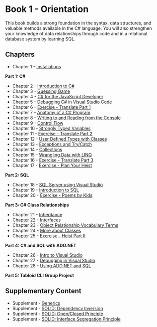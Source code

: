 # Book 1 - Orientation

This book builds a strong foundation in the syntax, data structures, and valuable methods available in the C# language. You will also strengthen your knowledge of data relationships through code and in a relational database system by learning SQL.

## Chapters

* Chapter 1 - [Installations](./chapters/INSTALLATIONS.md)

**Part 1: C#**

* Chapter 2 - [Introduction to C#](./chapters/CSHARP_INTRO.md)
* Chapter 3 - [Guessing Game](./chapters/GUESSING_GAME_EXERCISE.md)
* Chapter 4 - [C# for the JavaScript Developer](./chapters/CSHARP_JAVASCRIPT_COMPARISON.md)
* Chapter 5 - [Debugging C# in Visual Studio Code](./chapters/DEBUGGING_VSCODE.md)
* Chapter 6 - [Exercise - Translate Part 1](./chapters/TRANSLATE_CSHARP_JAVASCRIPT.md)
* Chapter 7 - [Anatomy of a C# Program](./chapters/ANATOMY_OF_CSHARP_APP.md)
* Chapter 8 - [Writing to and Reading from the Console](./chapters/CONSOLE.md)
* Chapter 9 - [Control Flow](./chapters/CONTROL_FLOW.md)
* Chapter 10 - [Strongly Typed Variables](./chapters/STRONGLY_TYPED_VARIABLES.md)
* Chapter 11 - [Exercise - Translate Part 2](./chapters/TRANSLATE_CSHARP_JAVASCRIPT.md)
* Chapter 12 - [User Defined Types with Classes](./chapters/CLASS_BASICS.md)
* Chapter 13 - [Exceptions and Try/Catch](./chapters/TRY_CATCH_INTRO.md)
* Chapter 14 - [Collections](./chapters/COLLECTIONS.md)
* Chapter 15 - [Wrangling Data with LINQ](./chapters/LINQ_INTRO.md)
* Chapter 16 - [Exercise - Translate Part 3](./chapters/TRANSLATE_CSHARP_JAVASCRIPT.md)
* Chapter 17 - [Exercise - Plan Your Heist](./chapters/PLAN_YOUR_HEIST.md)

**Part 2: SQL**

* Chapter 18 - [SQL Server using Visual Studio](./chapters/SQL_SERVER_AND_VISUAL_STUDIO.md)
* Chapter 19 - [Introduction to SQL](./chapters/SQL_INTRO.md)
* Chapter 20 - [Exercise - Poems by Kids](./chapters/SQL_EXERCISE_POKI.md)

**Part 3: C# Class Relationships**

* Chapter 21 - [Inheritance](./chapters/INHERITANCE_INTRO.md)
* Chapter 22 - [Interfaces](./chapters/INTERFACES_INTRO.md)
* Chapter 23 - [Object Relationship Vocabulary Terms](./chapters/RELATIONSHIPS.md)
* Chapter 24 - [More about Classes](./chapters/CLASS_ADVANCED.md)
* Chapter 25 - [Exercise - Heist Part II](./chapters/CLASSIC_HEIST.md)

**Part 4: C# and SQL with ADO<span>.NET</span>**

* Chapter 26 - [Intro to Visual Studio](./chapters/VISUAL_STUDIO.md)
* Chapter 27 - [Debugging in Visual Studio](./chapters/DEBUGGING_VS.md)
* Chapter 28 - [Using ADO.NET and SQL](./chapters/ADONET_INTRO.md)

**Part 5: Tabloid CLI Group Project**

## Supplementary Content

* Supplement - [Generics](./chapters/GENERICS_INTRO.md)
* Supplement - [SOLID: Dependency Inversion](./chapters/DEPENDENCY_INVERSION.md)
* Supplement - [SOLID: Open/Closed Principle](./chapters/OPEN_CLOSED_PRINCIPLE.md)
* Supplement - [SOLID: Interface Segregation Principle](./chapters/INTERFACE_SEGREGATION_PRINCIPLE.md)
